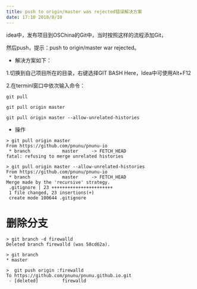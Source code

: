 ```yaml
---
title: push to origin/master was rejected错误解决方案
date: 17:10 2018/8/10
---
```


idea中，发布项目到OSChina的Git中，当时按照这样的流程添加Git，

然后push，提示：push to origin/master war rejected。

- 解决方案如下：

1.切换到自己项目所在的目录，右键选择GIT BASH Here，Idea中可使用Alt+F12

2.在terminl窗口中依次输入命令：

```
git pull

git pull origin master

git pull origin master --allow-unrelated-histories
```

- 操作

```
> git pull origin master
From https://github.com/pnunu/pnunu-io
 * branch            master     -> FETCH_HEAD
fatal: refusing to merge unrelated histories

> git pull origin master --allow-unrelated-histories
From https://github.com/pnunu/pnunu-io
 * branch            master     -> FETCH_HEAD
Merge made by the 'recursive' strategy.
 .gitignore | 23 +++++++++++++++++++++++
 1 file changed, 23 insertions(+)
 create mode 100644 .gitignore

```


# 删除分支

```
> git branch -d firewalld
Deleted branch firewalld (was 58cd62a).

> git branch
* master

>  git push origin :firewalld
To https://github.com/pnunu/pnunu.github.io.git
 - [deleted]         firewalld
```
